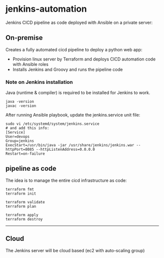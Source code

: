 # jenkins-automation
Jenkins CICD pipeline as code deployed with Ansible on a private server:

## On-premise
Creates a fully automated cicd pipeline to deploy a python web app:
- Provision linux server by Terraform and deploys CICD automation code with Ansible roles
- Installs Jenkins and Groovy and runs the pipeline code
  
### Note on Jenkins installation
Java (runtime & compiler) is required to be installed for Jenkins to work.
```
java -version
javac -version
```
After running Ansible playbook, update the jenkins.service unit file:
```
sudo vi /etc/systemd/system/jenkins.service
# and add this info:
[Service]
User=devops
Group=jenkins
ExecStart=/usr/bin/java -jar /usr/share/jenkins/jenkins.war --httpPort=8085 --httpListenAddress=0.0.0.0
Restart=on-failure
```
## pipeline as code

The idea is to manage the entire cicd infrastructure as code:
```
terraform fmt
terraform init

terraform validate
terraform plan

terraform apply
terraform destroy
```

----------------
## Cloud
The Jenkins server will be cloud based (ec2 with auto-scaling group)
